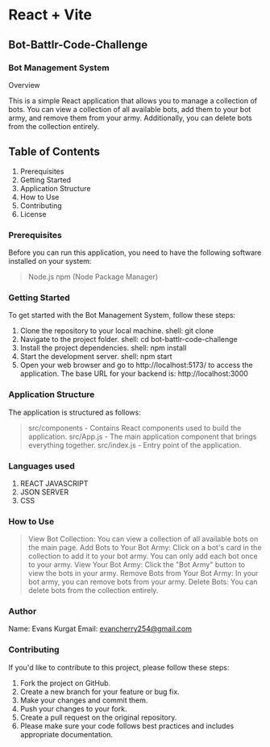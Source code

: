 # React + Vite

## Bot-Battlr-Code-Challenge

### Bot Management System

Overview

This is a simple React application that allows you to manage a collection of bots. You can view a collection of all available bots, add them to your bot army, and remove them from your army. Additionally, you can delete bots from the collection entirely.

## Table of Contents

1. Prerequisites
2. Getting Started
3. Application Structure
4. How to Use
5. Contributing
6. License

 ### Prerequisites

Before you can run this application, you need to have the following software installed on your system:

> Node.js
> npm (Node Package Manager)

### Getting Started
To get started with the Bot Management System, follow these steps:

1. Clone the repository to your local machine.
shell:
git clone <repository-url>
2. Navigate to the project folder.
shell:
cd bot-battlr-code-challenge
3. Install the project dependencies.
shell:
npm install
4. Start the development server.
shell:
npm start
5. Open your web browser and go to http://localhost:5173/ to access the application.
The base URL for your backend is: http://localhost:3000

### Application Structure

The application is structured as follows:

> src/components - Contains React components used to build the application.
> src/App.js - The main application component that brings everything together.
>src/index.js - Entry point of the application.

### Languages used
1. REACT JAVASCRIPT
2. JSON SERVER
3. CSS

### How to Use

> View Bot Collection: You can view a collection of all available bots on the main page.
> Add Bots to Your Bot Army: Click on a bot's card in the collection to add it to your bot army. You can only add each bot once to your army.
> View Your Bot Army: Click the "Bot Army" button to view the bots in your army.
> Remove Bots from Your Bot Army: In your bot army, you can remove bots from your army.
> Delete Bots: You can delete bots from the collection entirely.

### Author
Name: Evans Kurgat 
Email: evancherry254@gmail.com

### Contributing
If you'd like to contribute to this project, please follow these steps:

1. Fork the project on GitHub.
2. Create a new branch for your feature or bug fix.
3. Make your changes and commit them.
4. Push your changes to your fork.
5. Create a pull request on the original repository.
6. Please make sure your code follows best practices and includes appropriate documentation.





